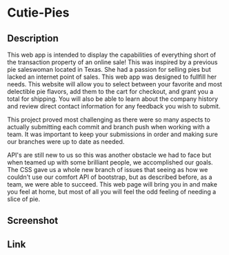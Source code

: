 # Cutie-Pies

## Description

This web app is intended to display the capabilities of everything short of the transaction property of an online sale! This was inspired by a previous pie saleswoman located in Texas. She had a passion for selling pies but lacked an internet point of sales. This web app was designed to fullfill her needs. This website will allow you to select between your favorite and most delectible pie flavors, add them to the cart for checkout, and grant you a total for shipping. You will also be able to learn about the company history and review direct contact information for any feedback you wish to submit.

This project proved most challenging as there were so many aspects to actually submitting each commit and branch push when working with a team. It was important to keep your submissions in order and making sure our branches were up to date as needed. 

API's are still new to us so this was another obstacle we had to face but when teamed up with some brilliant people, we accomplished our goals. The CSS gave us a whole new branch of issues that seeing as how we couldn't use our comfort API of bootstrap, but as described before, as a team, we were able to succeed. This web page will bring you in and make you feel at home, but most of all you will feel the odd feeling of needing a slice of pie.

## Screenshot

## Link 

